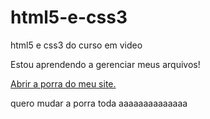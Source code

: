 # html5-e-css3
 html5 e css3 do curso em video

 Estou aprendendo a gerenciar meus arquivos!

 <a href="https://chicobahia.github.io/html5-e-css3/exercícios/ex001/index.html">Abrir a porra do meu site.</a>

quero mudar a porra toda aaaaaaaaaaaaaa